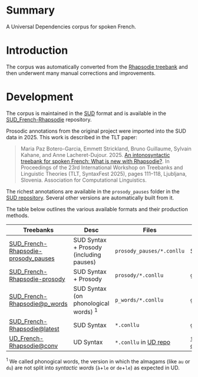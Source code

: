 # Summary

A Universal Dependencies corpus for spoken French.

# Introduction

The corpus was automatically converted from the [Rhapsodie treebank](https://rhapsodie.modyco.fr/) and then underwent many manual corrections and improvements.

# Development

The corpus is maintained in the [SUD](https://surfacesyntacticud.github.io/) format and is available in the [SUD_French-Rhapsodie](https://github.com/surfacesyntacticud/SUD_French-Rhapsodie) repository.

Prosodic annotations from the original project were imported into the SUD data in 2025.
This work is described in the TLT paper:

> Maria Paz Botero-Garcia, Emmett Strickland, Bruno Guillaume, Sylvain Kahane, and Anne Lacheret-Dujour. 2025. [An intonosyntactic treebank for spoken French: What is new with Rhapsodie?](https://aclanthology.org/2025.tlt-1.13/). In Proceedings of the 23rd International Workshop on Treebanks and Linguistic Theories (TLT, SyntaxFest 2025), pages 111–118, Ljubljana, Slovenia. Association for Computational Linguistics.

The richest annotations are available in the `prosody_pauses` folder in the [SUD repository](https://github.com/surfacesyntacticud/SUD_French-Rhapsodie).
Several other versions are automatically built from it.

The table below outlines the various available formats and their production methods.

| Treebanks | Desc | Files | Production |
|-----------|------|-------|------------|
| [SUD_French-Rhapsodie-prosody_pauses](https://universal.grew.fr/?corpus=SUD_French-Rhapsodie-prosody_pauses) | SUD Syntax + Prosody (including pauses) | `prosody_pauses/*.conllu` | Source data |
| [SUD_French-Rhapsodie-prosody](https://universal.grew.fr/?corpus=SUD_French-Rhapsodie-prosody) | SUD Syntax + Prosody | `prosody/*.conllu` | `grs/remove_pauses.grs` |
| [SUD_French-Rhapsodie@p_words](https://universal.grew.fr/?corpus=SUD_French-Rhapsodie@p_words) | SUD Syntax (on phonological words) ${}^1$ | `p_words/*.conllu` | `grs/remove_syllables.grs` |
| [SUD_French-Rhapsodie@latest](https://universal.grew.fr/?corpus=SUD_French-Rhapsodie@latest) | SUD Syntax | `*.conllu` | `grs/split_amalgam.grs` |
| [UD_French-Rhapsodie@conv](https://universal.grew.fr/?corpus=UD_French-Rhapsodie@conv) | UD Syntax | `*.conllu` in [UD repo](https://github.com/UniversalDependencies/UD_French-Rhapsodie) | [`fr_SUD_to_UD.grs` in converter](https://github.com/surfacesyntacticud/tools/tree/master/converter) |

$^1$ We called phonogical words, the version in which the almagams (like `au` or `du`) are not split into *syntactic words* (`à`+`le` or `de`+`le`) as expected in UD.
